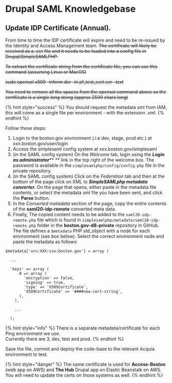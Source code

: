 # Drupal SAML Knowledgebase

## Update IDP Certificate (Annual).

From time to time the IDP certificate will expire and need to be re-issued by the Identity and Access Management team. ~~The certificate will likely be received as a .cer file and it needs to be loaded into a config file in Drupal/SimpleSAMLPHP.~~

~~To extract the certificate string from the certificate file, you can use this command (assuming Linux or MacOS)~~

~~sudo openssl x509 -inform der -in pf\_test\_cert.cer -text~~

~~You need to remove all the spaces from the openssl command above so the certificate is a single long string (approx 2500 chars long)~~

{% hint style="success" %}
You should request the metadata xml from IAM, this will come as a single file per environment - with the extension .xml.
{% endhint %}

Follow these steps:

1. Login to the boston.gov environment (.i.e dev, stage, prod etc.) at xxx.boston.gov/user/login
2. Access the simplesaml config system at xxx.boston.gov/simplesaml
3. (in the SAML config system) On the _Welcome_ tab, login using the _**Login as administrator**_** ** link in the top right of the welcome box.  The password is available in the `simplesamlphp/config/config.php` file in the private repository.
4. (in the SAML config system) Click on the _Federation_  tab and then at the bottom of the page click on XML to _**SimpleSAMLphp metadata converter.**_ On the page that opens, either paste in the metadata file contents, or select the metadata xml file you have been sent, and click the **Parse** button.
5. In the _Converted metadata_ section of the page, copy the entire contents of the **saml20-idp-remote** converted meta data.
6. Finally, The copied content needs to be added to the `saml20-idp-remote.php` file which is found in `simplesamlphp/metadata/saml20-idp-remote.php` folder in the **boston.gov-d8-private** repository in GitHub.  The file defines a `$metadata` PHP std\_object with a node for each environment (see box below).  Select the correct environment node and paste the metadata as follows: &#x20;

```
$metadata['urn:XXX:sso:boston.gov'] = array (

  ...
  
  'keys' => array (
      0 => array (
        'encryption' => false,
        'signing' => true,
        'type' => 'X509Certificate',
        'X509Certificate' => '####new-cert-string',
      ),
    ),
    
    ...

  );
```

{% hint style="info" %}
There is a separate metadata/certificate for each Ping environment we use. \
Currently there are 3, dev, test and prod.
{% endhint %}

Save the file, commit and deploy the code-base to the relevant Acquia environment to test.

{% hint style="danger" %}
The same certificate is used for **Access-Boston** (web app on AWS) and **The Hub** Drupal app on Elastic Beanstalk on AWS.  You will need to update the certs on those systems as well.
{% endhint %}
